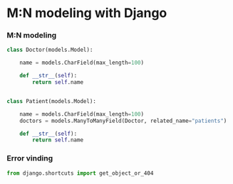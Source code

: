 # M:N modeling with Django

### M:N modeling

```python
class Doctor(models.Model):

    name = models.CharField(max_length=100)

    def __str__(self):
        return self.name


class Patient(models.Model):

    name = models.CharField(max_length=100)
    doctors = models.ManyToManyField(Doctor, related_name="patients")

    def __str__(self):
        return self.name
```

### Error vinding

```python
from django.shortcuts import get_object_or_404
```

